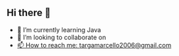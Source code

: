 ## Hi there 👋


- 🌱 I’m currently learning Java
- 👯 I’m looking to collaborate on <a href ="https://github.com/ArmandoAnescu">
- 📫 How to reach me: targamarcello2006@gmail.com

